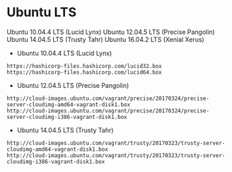 # Ubuntu LTS

Ubuntu 10.04.4 LTS (Lucid Lynx)
Ubuntu 12.04.5 LTS (Precise Pangolin)
Ubuntu 14.04.5 LTS (Trusty Tahr)
Ubuntu 16.04.2 LTS (Xenial Xerus)

* Ubuntu 10.04.4 LTS (Lucid Lynx)
```
https://hashicorp-files.hashicorp.com/lucid32.box
https://hashicorp-files.hashicorp.com/lucid64.box
```

* Ubuntu 12.04.5 LTS (Precise Pangolin)
```
http://cloud-images.ubuntu.com/vagrant/precise/20170324/precise-server-cloudimg-amd64-vagrant-disk1.box
http://cloud-images.ubuntu.com/vagrant/precise/20170324/precise-server-cloudimg-i386-vagrant-disk1.box
```

* Ubuntu 14.04.5 LTS (Trusty Tahr)
```
http://cloud-images.ubuntu.com/vagrant/trusty/20170323/trusty-server-cloudimg-amd64-vagrant-disk1.box
http://cloud-images.ubuntu.com/vagrant/trusty/20170323/trusty-server-cloudimg-i386-vagrant-disk1.box
```
